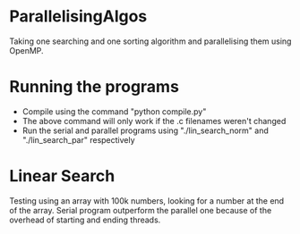 # ParallelisingAlgos
Taking one searching and one sorting algorithm and parallelising them using OpenMP.

# Running the programs
- Compile using the command "python compile.py"
- The above command will only work if the .c filenames weren't changed
- Run the serial and parallel programs using "./lin_search_norm" and "./lin_search_par" respectively

# Linear Search
Testing using an array with 100k numbers, looking for a number at the end of the array.
Serial program outperform the parallel one because of the overhead of starting and ending threads. 

